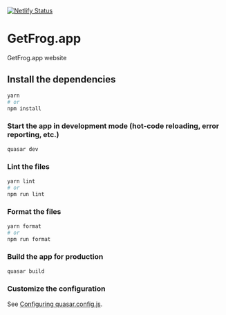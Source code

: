[![Netlify Status](https://api.netlify.com/api/v1/badges/d6dcf9f8-671a-4148-97bc-7f08cda822cc/deploy-status)](https://app.netlify.com/sites/clever-murdock-3323aa/deploys)

# GetFrog.app

GetFrog.app website

## Install the dependencies

```bash
yarn
# or
npm install
```

### Start the app in development mode (hot-code reloading, error reporting, etc.)

```bash
quasar dev
```

### Lint the files

```bash
yarn lint
# or
npm run lint
```

### Format the files

```bash
yarn format
# or
npm run format
```

### Build the app for production

```bash
quasar build
```

### Customize the configuration

See [Configuring quasar.config.js](https://v2.quasar.dev/quasar-cli-vite/quasar-config-js).
